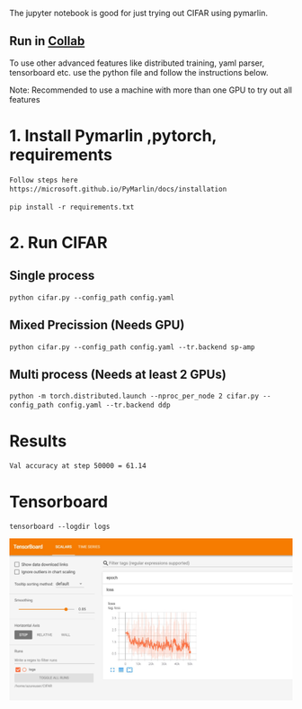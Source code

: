 The jupyter notebook is good for just trying out CIFAR using pymarlin.
## Run in [Collab](https://colab.research.google.com/github/microsoft/PyMarlin/blob/main/examples/CIFAR/CIFAR.ipynb)

To use other advanced features like distributed training, yaml parser, tensorboard etc. use the python file and follow the instructions below.

Note: Recommended to use a machine with more than one GPU to try out all features

# 1. Install Pymarlin ,pytorch, requirements

    Follow steps here https://microsoft.github.io/PyMarlin/docs/installation
    
    pip install -r requirements.txt

# 2. Run CIFAR

## Single process

    python cifar.py --config_path config.yaml

## Mixed Precission (Needs GPU)

    python cifar.py --config_path config.yaml --tr.backend sp-amp

## Multi process (Needs at least 2 GPUs)

    python -m torch.distributed.launch --nproc_per_node 2 cifar.py --config_path config.yaml --tr.backend ddp

# Results

    Val accuracy at step 50000 = 61.14

# Tensorboard

    tensorboard --logdir logs

![tensorboard](.images/tensorboard_screenshot.jpg)